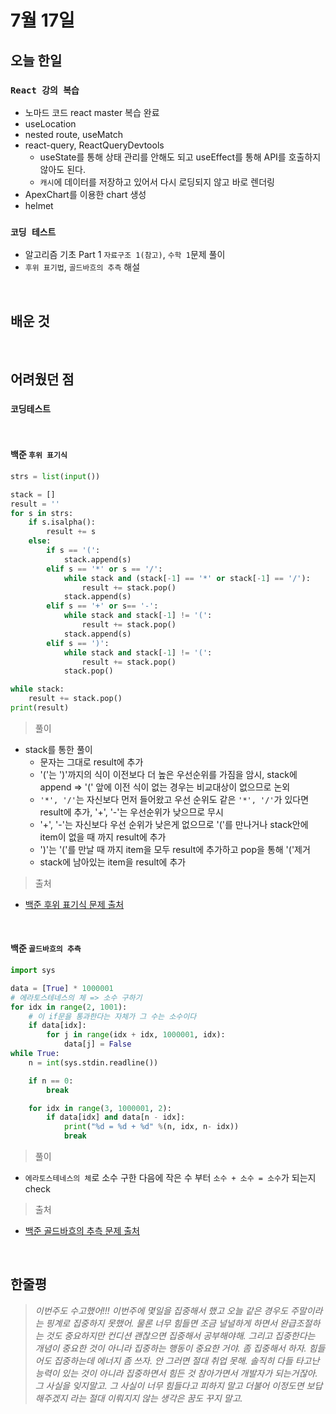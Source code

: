 # 7월 17일

## 오늘 한일

### `React 강의 복습`

- 노마드 코드 react master 복습 완료
- useLocation
- nested route, useMatch
- react-query, ReactQueryDevtools
  - useState를 통해 상태 관리를 안해도 되고 useEffect를 통해 API를 호출하지 않아도 된다.
  - `캐시`에 데이터를 저장하고 있어서 다시 로딩되지 않고 바로 렌더링
- ApexChart를 이용한 chart 생성
- helmet

### `코딩 테스트`

- 알고리즘 기초 Part 1 `자료구조 1(참고)`, `수학 1`문제 풀이
- `후위 표기법`, `골드바흐의 추측` 해설

<br>

## 배운 것

<br>

## 어려웠던 점

### `코딩테스트`

<br>

#### 백준 `후위 표기식`

```py
strs = list(input())

stack = []
result = ''
for s in strs:
    if s.isalpha():
        result += s
    else:
        if s == '(':
            stack.append(s)
        elif s == '*' or s == '/':
            while stack and (stack[-1] == '*' or stack[-1] == '/'):
                result += stack.pop()
            stack.append(s)
        elif s == '+' or s== '-':
            while stack and stack[-1] != '(':
                result += stack.pop()
            stack.append(s)
        elif s == ')':
            while stack and stack[-1] != '(':
                result += stack.pop()
            stack.pop()

while stack:
    result += stack.pop()
print(result)
```

> 풀이

- stack를 통한 풀이
  - 문자는 그대로 result에 추가
  - '('는 ')'까지의 식이 이전보다 더 높은 우선순위를 가짐을 암시, stack에 append => '(' 앞에 이전 식이 없는 경우는 비교대상이 없으므로 논외
  - `'*', '/'`는 자신보다 먼저 들어왔고 우선 순위도 같은 `'*', '/'`가 있다면 result에 추가, '+', '-'는 우선순위가 낮으므로 무시
  - '+', '-'는 자신보다 우선 순위가 낮은게 없으므로 '('를 만나거나 stack안에 item이 없을 때 까지 result에 추가
  - ')'는 '('를 만날 때 까지 item을 모두 result에 추가하고 pop을 통해 '('제거
  - stack에 남아있는 item을 result에 추가

> 출처

- [백준 후위 표기식 문제 출처]

[백준 후위 표기식 문제 출처]: https://www.acmicpc.net/problem/1918

<br>

#### 백준 `골드바흐의 추측`

```py
import sys

data = [True] * 1000001
# 에라토스테네스의 체 => 소수 구하기
for idx in range(2, 1001):
    # 이 if문을 통과한다는 자체가 그 수는 소수이다
    if data[idx]:
        for j in range(idx + idx, 1000001, idx):
            data[j] = False
while True:
    n = int(sys.stdin.readline())

    if n == 0:
        break

    for idx in range(3, 1000001, 2):
        if data[idx] and data[n - idx]:
            print("%d = %d + %d" %(n, idx, n- idx))
            break
```

> 풀이

- `에라토스테네스의 체`로 소수 구한 다음에 작은 수 부터 `소수 + 소수 = 소수`가 되는지 check

> 출처

- [백준 골드바흐의 추측 문제 출처]

[백준 골드바흐의 추측 문제 출처]: https://www.acmicpc.net/problem/6588

<br>

## 한줄평

> _이번주도 수고했어!!! 이번주에 몇일을 집중해서 했고 오늘 같은 경우도 주말이라는 핑계로 집중하지 못했어. 물론 너무 힘들면 조금 널널하게 하면서 완급조절하는 것도 중요하지만 컨디션 괜찮으면 집중해서 공부해야해. 그리고 집중한다는 개념이 중요한 것이 아니라 집중하는 행동이 중요한 거야. 좀 집중해서 하자. 힘들어도 집중하는데 에너지 좀 쓰자. 안 그러면 절대 취업 못해. 솔직히 다들 타고난 능력이 있는 것이 아니라 집중하면서 힘든 것 참아가면서 개발자가 되는거잖아. 그 사실을 잊지말고. 그 사실이 너무 힘들다고 피하지 말고 더불어 이정도면 보답해주겠지 라는 절대 이뤄지지 않는 생각은 꿈도 꾸지 말고._

<br>
